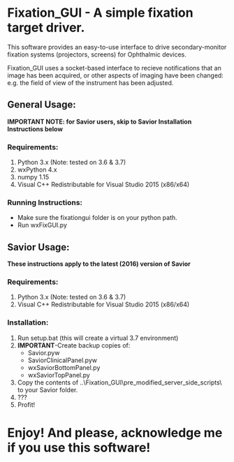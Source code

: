 # Fixation_GUI - A simple fixation target driver.

This software provides an easy-to-use interface to drive secondary-monitor fixation systems (projectors, screens) for Ophthalmic devices. 

Fixation_GUI uses a socket-based interface to recieve notifications that an image has been acquired, or other aspects of imaging have been changed: e.g. the field of view of the instrument has been adjusted.


## General Usage:
__IMPORTANT NOTE: for Savior users, skip to Savior Installation Instructions below__
### Requirements:
1. Python 3.x (Note: tested on 3.6 & 3.7)
2. wxPython 4.x
3. numpy 1.15
4. Visual C++ Redistributable for Visual Studio 2015 (x86/x64)

### Running Instructions:
* Make sure the fixationgui folder is on your python path.
* Run wxFixGUI.py

## Savior Usage:
__These instructions apply to the latest (2016) version of Savior__
### Requirements:
1. Python 3.x (Note: tested on 3.6 & 3.7)
2. Visual C++ Redistributable for Visual Studio 2015 (x86/x64)

### Installation:
1. Run setup.bat (this will create a virtual 3.7 environment)
2. **IMPORTANT**-Create backup copies of:
    * Savior.pyw
    * SaviorClinicalPanel.pyw
    * wxSaviorBottomPanel.py
    * wxSaviorTopPanel.py
3. Copy the contents of ..\Fixation_GUI\pre_modified_server_side_scripts\ to your Savior folder.
4. ???
5. Profit!

# Enjoy! And please, acknowledge me if you use this software!
